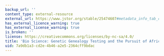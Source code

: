```yaml
---
backup_url: ''
content_type: external-resource
external_url: https://www.jstor.org/stable/25474607#metadata_info_tab_contents
has_external_licence_warning: true
has_external_license_warning: true
is_broken: ''
license: https://creativecommons.org/licenses/by-nc-sa/4.0/
title: 'Bio Science: Genetic Genealogy Testing and the Pursuit of African Ancestry'
uid: 7a9db1a3-cd2e-4b46-a2e5-2364cff9bdac
---
```

